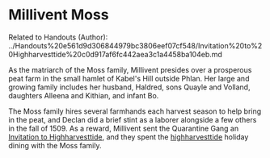# Millivent Moss

Related to Handouts (Author): ../Handouts%20e561d9d306844979bc3806eef07cf548/Invitation%20to%20Highharvesttide%20c0d917af6fc442aea3c1a4458ba104eb.md

As the matriarch of the Moss family, Millivent presides over a prosperous peat farm in the small hamlet of Kabel's Hill outside Phlan. Her large and growing family includes her husband, Haldred, sons Quayle and Volland, daughters Alleena and Kithian, and infant Bo.

The Moss family hires several farmhands each harvest season to help bring in the peat, and Declan did a brief stint as a laborer alongside a few others in the fall of 1509. As a reward, Millivent sent the Quarantine Gang an [Invitation to Highharvesttide](../Handouts/%E2%9C%89%EF%B8%8F%20Invitation%20to%20Highharvesttide.md), and they spent the  [highharvesttide](../logbook/act-i/highharvesttide.md) holiday dining with the Moss family.